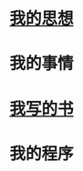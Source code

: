 # [我的思想](http://wwww.github.com/)
# 我的事情
# [我写的书](https://github.com/taishan90/mind/blob/master/xiaoshuo.txt)
# 我的程序


